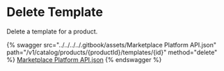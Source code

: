 # Delete Template

Delete a template for a product.

{% swagger src="../../../../.gitbook/assets/Marketplace Platform API.json" path="/v1/catalog/products/{productId}/templates/{id}" method="delete" %}
[Marketplace Platform API.json](<../../../../.gitbook/assets/Marketplace Platform API.json>)
{% endswagger %}
